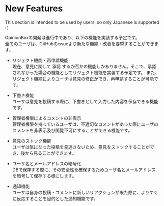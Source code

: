 # New Features

This section is intended to be used by users, so only Japanese is supported :(

OpinionBoxの開発は進行中であり、以下の機能を実装する予定です。<br />
全てのユーザは、GitHubのissueより新たな機能・改善を要望することができます。

- リジェクト機能・再申請機能 <br />
  現在、意見に関して 承認 するか否かの機能しかありません。そこで、承認されなかった場合の機能としてリジェクト機能を実装する予定です。 また、リジェクト機能によりユーザは意見の修正ができ、再申請することが可能です。

- 下書き機能 <br />
  ユーザは意見を投稿する際に、下書きとして入力した内容を保存できる機能です。

- 管理者権限によるコメントの非表示 <br />
  管理者権限を持っているユーザは、不適切なコメントがあった際にユーザのコメントを非表示及び閲覧不可にすることができる機能です。

- 意見のストック機能 <br />
  ユーザは気になった投稿を見逃さないため、意見をストックすることができ、後から見ることができます。

- ユーザ名とメールアドレスの暗号化 <br />
  DBで保存する際に、その安全性を確保するためユーザ名とメールアドレスを暗号して保存する様にします。

- 通知機能 <br />
  ユーザは自身の投稿・コメントに新しいリアクションが来た際に、よりすぐに反応することを目的とした通知機能です。

